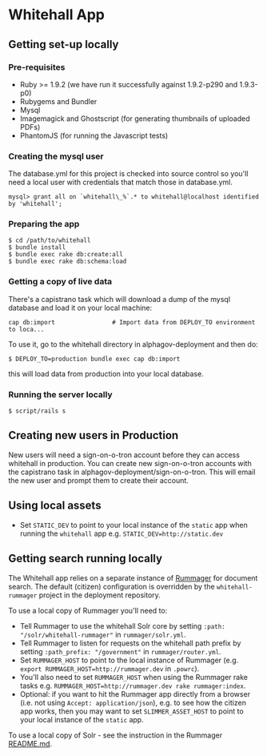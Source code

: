# Whitehall App

## Getting set-up locally

### Pre-requisites

* Ruby >= 1.9.2 (we have run it successfully against 1.9.2-p290 and 1.9.3-p0)
* Rubygems and Bundler
* Mysql
* Imagemagick and Ghostscript (for generating thumbnails of uploaded PDFs)
* PhantomJS (for running the Javascript tests)

### Creating the mysql user

The database.yml for this project is checked into source control so you'll need a local user with credentials that match those in database.yml.

    mysql> grant all on `whitehall\_%`.* to whitehall@localhost identified by 'whitehall';

### Preparing the app

    $ cd /path/to/whitehall
    $ bundle install
    $ bundle exec rake db:create:all
    $ bundle exec rake db:schema:load

### Getting a copy of live data

There's a capistrano task which will download a dump of the mysql database and load it on your local machine:

    cap db:import                # Import data from DEPLOY_TO environment to loca...
  
To use it, go to the whitehall directory in alphagov-deployment and then do:
    
    $ DEPLOY_TO=production bundle exec cap db:import

this will load data from production into your local database.

### Running the server locally

    $ script/rails s

## Creating new users in Production

New users will need a sign-on-o-tron account before they can access whitehall in production.  You can create new sign-on-o-tron accounts with the capistrano task in alphagov-deployment/sign-on-o-tron.  This will email the new user and prompt them to create their account.

## Using local assets

* Set `STATIC_DEV` to point to your local instance of the `static` app when running the `whitehall` app e.g. `STATIC_DEV=http://static.dev`

## Getting search running locally

The Whitehall app relies on a separate instance of [Rummager](https://github.com/alphagov/rummager) for document search. The default (citizen) configuration is overridden by the `whitehall-rummager` project in the deployment repository.

To use a local copy of Rummager you'll need to:

* Tell Rummager to use the whitehall Solr core by setting `:path: "/solr/whitehall-rummager"` in `rummager/solr.yml`.
* Tell Rummager to listen for requests on the whitehall path prefix by setting `:path_prefix: "/government"` in `rummager/router.yml`.
* Set `RUMMAGER_HOST` to point to the local instance of Rummager (e.g. `export RUMMAGER_HOST=http://rummager.dev` in `.powrc`).
* You'll also need to set `RUMMAGER_HOST` when using the Rummager rake tasks e.g. `RUMMAGER_HOST=http://rummager.dev rake rummager:index`.
* Optional: if you want to hit the Rummager app directly from a browser (i.e. not using `Accept: application/json`), e.g. to see how the citizen app works, then you may want to set `SLIMMER_ASSET_HOST` to point to your local instance of the `static` app.

To use a local copy of Solr - see the instruction in the Rummager [README.md](https://github.com/alphagov/rummager).
